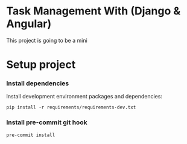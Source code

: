 # Task Management With (Django & Angular)

This project is going to be a mini 


# Setup project
### Install dependencies
Install development environment packages and dependencies:
```
pip install -r requirements/requirements-dev.txt
```

### Install pre-commit git hook
```
pre-commit install
```

